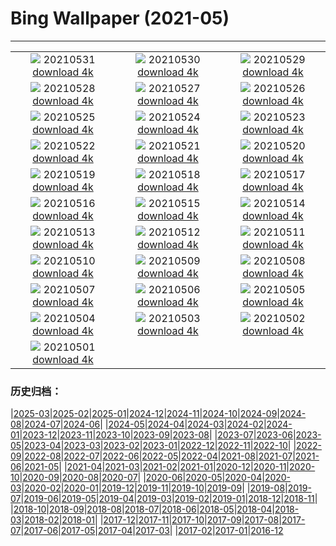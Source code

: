 # Bing Wallpaper (2021-05)
**************
| | | |
| :----: | :----: | :----: |
| ![](https://www.bing.com/th?id=OHR.PoetrysCave_ZH-CN3196193909_1920x1080.jpg) 20210531 [download 4k](https://www.bing.com/th?id=OHR.PoetrysCave_ZH-CN3196193909_UHD.jpg) | ![](https://www.bing.com/th?id=OHR.PoellatWasserfall_ZH-CN3028716235_1920x1080.jpg) 20210530 [download 4k](https://www.bing.com/th?id=OHR.PoellatWasserfall_ZH-CN3028716235_UHD.jpg) | ![](https://www.bing.com/th?id=OHR.SeaDog_ZH-CN2900177328_1920x1080.jpg) 20210529 [download 4k](https://www.bing.com/th?id=OHR.SeaDog_ZH-CN2900177328_UHD.jpg) |
| ![](https://www.bing.com/th?id=OHR.RedAlley_ZH-CN2795378972_1920x1080.jpg) 20210528 [download 4k](https://www.bing.com/th?id=OHR.RedAlley_ZH-CN2795378972_UHD.jpg) | ![](https://www.bing.com/th?id=OHR.CowbirdsEgg_ZH-CN2642512087_1920x1080.jpg) 20210527 [download 4k](https://www.bing.com/th?id=OHR.CowbirdsEgg_ZH-CN2642512087_UHD.jpg) | ![](https://www.bing.com/th?id=OHR.VarandhaGhat_ZH-CN1268827595_1920x1080.jpg) 20210526 [download 4k](https://www.bing.com/th?id=OHR.VarandhaGhat_ZH-CN1268827595_UHD.jpg) |
| ![](https://www.bing.com/th?id=OHR.TearDropEclipse_ZH-CN2282761840_1920x1080.jpg) 20210525 [download 4k](https://www.bing.com/th?id=OHR.TearDropEclipse_ZH-CN2282761840_UHD.jpg) | ![](https://www.bing.com/th?id=OHR.TowelDay_ZH-CN2107057381_1920x1080.jpg) 20210524 [download 4k](https://www.bing.com/th?id=OHR.TowelDay_ZH-CN2107057381_UHD.jpg) | ![](https://www.bing.com/th?id=OHR.AarhusInfinite_ZH-CN1981168082_1920x1080.jpg) 20210523 [download 4k](https://www.bing.com/th?id=OHR.AarhusInfinite_ZH-CN1981168082_UHD.jpg) |
| ![](https://www.bing.com/th?id=OHR.RoseRoom_ZH-CN1841119971_1920x1080.jpg) 20210522 [download 4k](https://www.bing.com/th?id=OHR.RoseRoom_ZH-CN1841119971_UHD.jpg) | ![](https://www.bing.com/th?id=OHR.CapeofTossa_ZH-CN1743321499_1920x1080.jpg) 20210521 [download 4k](https://www.bing.com/th?id=OHR.CapeofTossa_ZH-CN1743321499_UHD.jpg) | ![](https://www.bing.com/th?id=OHR.WhoopingCranes_ZH-CN1637048842_1920x1080.jpg) 20210520 [download 4k](https://www.bing.com/th?id=OHR.WhoopingCranes_ZH-CN1637048842_UHD.jpg) |
| ![](https://www.bing.com/th?id=OHR.ButtermereSunset_ZH-CN9706111376_1920x1080.jpg) 20210519 [download 4k](https://www.bing.com/th?id=OHR.ButtermereSunset_ZH-CN9706111376_UHD.jpg) | ![](https://www.bing.com/th?id=OHR.RoanRhododendron_ZH-CN6519978283_1920x1080.jpg) 20210518 [download 4k](https://www.bing.com/th?id=OHR.RoanRhododendron_ZH-CN6519978283_UHD.jpg) | ![](https://www.bing.com/th?id=OHR.GreatHornbill_ZH-CN9550236034_1920x1080.jpg) 20210517 [download 4k](https://www.bing.com/th?id=OHR.GreatHornbill_ZH-CN9550236034_UHD.jpg) |
| ![](https://www.bing.com/th?id=OHR.Alesund_ZH-CN9437421934_1920x1080.jpg) 20210516 [download 4k](https://www.bing.com/th?id=OHR.Alesund_ZH-CN9437421934_UHD.jpg) | ![](https://www.bing.com/th?id=OHR.Guatape_ZH-CN9344556154_1920x1080.jpg) 20210515 [download 4k](https://www.bing.com/th?id=OHR.Guatape_ZH-CN9344556154_UHD.jpg) | ![](https://www.bing.com/th?id=OHR.ParanalStars_ZH-CN9247250519_1920x1080.jpg) 20210514 [download 4k](https://www.bing.com/th?id=OHR.ParanalStars_ZH-CN9247250519_UHD.jpg) |
| ![](https://www.bing.com/th?id=OHR.AltaFloresta_ZH-CN9153671055_1920x1080.jpg) 20210513 [download 4k](https://www.bing.com/th?id=OHR.AltaFloresta_ZH-CN9153671055_UHD.jpg) | ![](https://www.bing.com/th?id=OHR.ShikisaiBiei_ZH-CN9063139813_1920x1080.jpg) 20210512 [download 4k](https://www.bing.com/th?id=OHR.ShikisaiBiei_ZH-CN9063139813_UHD.jpg) | ![](https://www.bing.com/th?id=OHR.LimerickDay_ZH-CN8991034176_1920x1080.jpg) 20210511 [download 4k](https://www.bing.com/th?id=OHR.LimerickDay_ZH-CN8991034176_UHD.jpg) |
| ![](https://www.bing.com/th?id=OHR.GrinnellGlacier_ZH-CN8835275566_1920x1080.jpg) 20210510 [download 4k](https://www.bing.com/th?id=OHR.GrinnellGlacier_ZH-CN8835275566_UHD.jpg) | ![](https://www.bing.com/th?id=OHR.TulpenMiesbach_ZH-CN8593652929_1920x1080.jpg) 20210509 [download 4k](https://www.bing.com/th?id=OHR.TulpenMiesbach_ZH-CN8593652929_UHD.jpg) | ![](https://www.bing.com/th?id=OHR.OtterMom_ZH-CN8463720387_1920x1080.jpg) 20210508 [download 4k](https://www.bing.com/th?id=OHR.OtterMom_ZH-CN8463720387_UHD.jpg) |
| ![](https://www.bing.com/th?id=OHR.LimosaLimosa_ZH-CN8008396927_1920x1080.jpg) 20210507 [download 4k](https://www.bing.com/th?id=OHR.LimosaLimosa_ZH-CN8008396927_UHD.jpg) | ![](https://www.bing.com/th?id=OHR.MaineWetland_ZH-CN7884780461_1920x1080.jpg) 20210506 [download 4k](https://www.bing.com/th?id=OHR.MaineWetland_ZH-CN7884780461_UHD.jpg) | ![](https://www.bing.com/th?id=OHR.ThosegharWaterfalls_ZH-CN9371597122_1920x1080.jpg) 20210505 [download 4k](https://www.bing.com/th?id=OHR.ThosegharWaterfalls_ZH-CN9371597122_UHD.jpg) |
| ![](https://www.bing.com/th?id=OHR.Cholula_ZH-CN9284459784_1920x1080.jpg) 20210504 [download 4k](https://www.bing.com/th?id=OHR.Cholula_ZH-CN9284459784_UHD.jpg) | ![](https://www.bing.com/th?id=OHR.StarWarsSeal_ZH-CN9173208926_1920x1080.jpg) 20210503 [download 4k](https://www.bing.com/th?id=OHR.StarWarsSeal_ZH-CN9173208926_UHD.jpg) | ![](https://www.bing.com/th?id=OHR.InselMainauAerial_ZH-CN9105248103_1920x1080.jpg) 20210502 [download 4k](https://www.bing.com/th?id=OHR.InselMainauAerial_ZH-CN9105248103_UHD.jpg) |
| ![](https://www.bing.com/th?id=OHR.LaughingZebras_ZH-CN9034706837_1920x1080.jpg) 20210501 [download 4k](https://www.bing.com/th?id=OHR.LaughingZebras_ZH-CN9034706837_UHD.jpg) |  |  |

### 历史归档：

|[2025-03](bing/2025-03/2025-03.md)|[2025-02](bing/2025-02/2025-02.md)|[2025-01](bing/2025-01/2025-01.md)|[2024-12](bing/2024-12/2024-12.md)|[2024-11](bing/2024-11/2024-11.md)|[2024-10](bing/2024-10/2024-10.md)|[2024-09](bing/2024-09/2024-09.md)|[2024-08](bing/2024-08/2024-08.md)|[2024-07](bing/2024-07/2024-07.md)|[2024-06](bing/2024-06/2024-06.md)|
|[2024-05](bing/2024-05/2024-05.md)|[2024-04](bing/2024-04/2024-04.md)|[2024-03](bing/2024-03/2024-03.md)|[2024-02](bing/2024-02/2024-02.md)|[2024-01](bing/2024-01/2024-01.md)|[2023-12](bing/2023-12/2023-12.md)|[2023-11](bing/2023-11/2023-11.md)|[2023-10](bing/2023-10/2023-10.md)|[2023-09](bing/2023-09/2023-09.md)|[2023-08](bing/2023-08/2023-08.md)|
|[2023-07](bing/2023-07/2023-07.md)|[2023-06](bing/2023-06/2023-06.md)|[2023-05](bing/2023-05/2023-05.md)|[2023-04](bing/2023-04/2023-04.md)|[2023-03](bing/2023-03/2023-03.md)|[2023-02](bing/2023-02/2023-02.md)|[2023-01](bing/2023-01/2023-01.md)|[2022-12](bing/2022-12/2022-12.md)|[2022-11](bing/2022-11/2022-11.md)|[2022-10](bing/2022-10/2022-10.md)|
|[2022-09](bing/2022-09/2022-09.md)|[2022-08](bing/2022-08/2022-08.md)|[2022-07](bing/2022-07/2022-07.md)|[2022-06](bing/2022-06/2022-06.md)|[2022-05](bing/2022-05/2022-05.md)|[2022-04](bing/2022-04/2022-04.md)|[2021-08](bing/2021-08/2021-08.md)|[2021-07](bing/2021-07/2021-07.md)|[2021-06](bing/2021-06/2021-06.md)|[2021-05](bing/2021-05/2021-05.md)|
|[2021-04](bing/2021-04/2021-04.md)|[2021-03](bing/2021-03/2021-03.md)|[2021-02](bing/2021-02/2021-02.md)|[2021-01](bing/2021-01/2021-01.md)|[2020-12](bing/2020-12/2020-12.md)|[2020-11](bing/2020-11/2020-11.md)|[2020-10](bing/2020-10/2020-10.md)|[2020-09](bing/2020-09/2020-09.md)|[2020-08](bing/2020-08/2020-08.md)|[2020-07](bing/2020-07/2020-07.md)|
|[2020-06](bing/2020-06/2020-06.md)|[2020-05](bing/2020-05/2020-05.md)|[2020-04](bing/2020-04/2020-04.md)|[2020-03](bing/2020-03/2020-03.md)|[2020-02](bing/2020-02/2020-02.md)|[2020-01](bing/2020-01/2020-01.md)|[2019-12](bing/2019-12/2019-12.md)|[2019-11](bing/2019-11/2019-11.md)|[2019-10](bing/2019-10/2019-10.md)|[2019-09](bing/2019-09/2019-09.md)|
|[2019-08](bing/2019-08/2019-08.md)|[2019-07](bing/2019-07/2019-07.md)|[2019-06](bing/2019-06/2019-06.md)|[2019-05](bing/2019-05/2019-05.md)|[2019-04](bing/2019-04/2019-04.md)|[2019-03](bing/2019-03/2019-03.md)|[2019-02](bing/2019-02/2019-02.md)|[2019-01](bing/2019-01/2019-01.md)|[2018-12](bing/2018-12/2018-12.md)|[2018-11](bing/2018-11/2018-11.md)|
|[2018-10](bing/2018-10/2018-10.md)|[2018-09](bing/2018-09/2018-09.md)|[2018-08](bing/2018-08/2018-08.md)|[2018-07](bing/2018-07/2018-07.md)|[2018-06](bing/2018-06/2018-06.md)|[2018-05](bing/2018-05/2018-05.md)|[2018-04](bing/2018-04/2018-04.md)|[2018-03](bing/2018-03/2018-03.md)|[2018-02](bing/2018-02/2018-02.md)|[2018-01](bing/2018-01/2018-01.md)|
|[2017-12](bing/2017-12/2017-12.md)|[2017-11](bing/2017-11/2017-11.md)|[2017-10](bing/2017-10/2017-10.md)|[2017-09](bing/2017-09/2017-09.md)|[2017-08](bing/2017-08/2017-08.md)|[2017-07](bing/2017-07/2017-07.md)|[2017-06](bing/2017-06/2017-06.md)|[2017-05](bing/2017-05/2017-05.md)|[2017-04](bing/2017-04/2017-04.md)|[2017-03](bing/2017-03/2017-03.md)|
|[2017-02](bing/2017-02/2017-02.md)|[2017-01](bing/2017-01/2017-01.md)|[2016-12](bing/2016-12/2016-12.md)